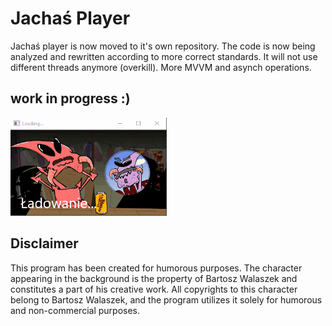 <h1>Jachaś Player </h1>
<p>Jachaś player is now moved to it's own repository. The code is now being analyzed and rewritten according to more correct standards. It will not use different threads anymore (overkill). More MVVM and asynch operations.</p>
<h2>work in progress :)</h2>
<img src="https://raw.githubusercontent.com/PrzemyDev/Jachas-music-player/main/Jachas%5BLo-Fi%5D/Preview/Loading%20screen.gif" alt="this slowpoke moves"  width="250" />
<h2>Disclaimer</h2>
This program has been created for humorous purposes. The character appearing in the background is the property of Bartosz Walaszek and constitutes a part of his creative work. All copyrights to this character belong to Bartosz Walaszek, and the program utilizes it solely for humorous and non-commercial purposes.
